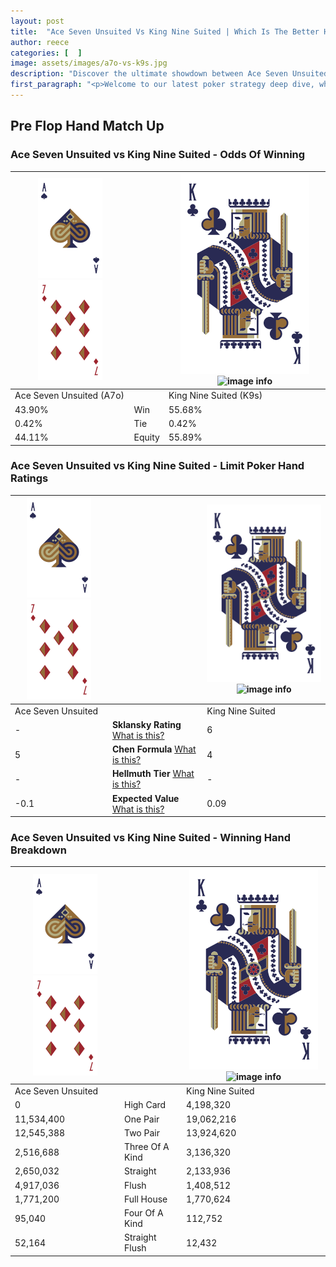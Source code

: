 ```yaml
---
layout: post
title:  "Ace Seven Unsuited Vs King Nine Suited | Which Is The Better Hand In Poker? A Complete Guide"
author: reece
categories: [  ]
image: assets/images/a7o-vs-k9s.jpg
description: "Discover the ultimate showdown between Ace Seven Unsuited and King Nine Suited in poker! Uncover the odds, strategies, and scenarios where one hand triumphs over the other. Get ready to up your poker game with this thrilling analysis."
first_paragraph: "<p>Welcome to our latest poker strategy deep dive, where we're pitting two distinct hands against each other in a high-stakes showdown: Ace Seven Unsuited vs King Nine Suited.</p><p>In the dynamic world of poker, every decision counts, and knowing which hand holds the upper hand is key to your success at the table.</p><p>In this article, we'll dissect these two hands, explore the scenarios where one dominates the other, and equip you with the knowledge to make strategic choices that can tip the odds in your favor.</p><p>Get ready to unravel the intriguing dynamics of these poker hands and elevate your game to new heights.</p>"
---
```




[comment]: # (sp0)

## Pre Flop Hand Match Up

<div class="table hand-ratings" markdown="1"> 



### Ace Seven Unsuited vs King Nine Suited - Odds Of Winning


    
| ![image info](assets/images/hand1/A.png) ![image info](assets/images/hand1/7o.png) |  | ![image info](assets/images/hand2/K.png) ![image info](assets/images/hand2/9s.png) |
| -------- | -------- | -------- |
| Ace Seven Unsuited (A7o) |  | King Nine Suited (K9s) |
| 43.90% | Win | 55.68% |
| 0.42% | Tie | 0.42% |
| 44.11% | Equity | 55.89% |




[comment]: # (sp1)



### Ace Seven Unsuited vs King Nine Suited - Limit Poker Hand Ratings


    
| ![image info](assets/images/hand1/A.png) ![image info](assets/images/hand1/7o.png) |  | ![image info](assets/images/hand2/K.png) ![image info](assets/images/hand2/9s.png) |
| -------- | -------- | -------- |
| Ace Seven Unsuited |  | King Nine Suited |
| - | **Sklansky Rating** [What is this?](/sklansky-rating-explained) | 6 |
| 5 | **Chen Formula** [What is this?](/chen-formula-explained) | 4 |
| - | **Hellmuth Tier** [What is this?](/Hellmuth-tier-explained) | - |
| -0.1 | **Expected Value** [What is this?](/expected-value-explained) | 0.09 |




[comment]: # (sp2)



### Ace Seven Unsuited vs King Nine Suited - Winning Hand Breakdown


    
| ![image info](assets/images/hand1/A.png) ![image info](assets/images/hand1/7o.png) |  | ![image info](assets/images/hand2/K.png) ![image info](assets/images/hand2/9s.png) |
| -------- | -------- | -------- |
| Ace Seven Unsuited |  | King Nine Suited |
| 0 | High Card | 4,198,320 |
| 11,534,400 | One Pair | 19,062,216 |
| 12,545,388 | Two Pair | 13,924,620 |
| 2,516,688 | Three Of A Kind | 3,136,320 |
| 2,650,032 | Straight | 2,133,936 |
| 4,917,036 | Flush | 1,408,512 |
| 1,771,200 | Full House | 1,770,624 |
| 95,040 | Four Of A Kind | 112,752 |
| 52,164 | Straight Flush | 12,432 |




[comment]: # (sp3)



</div>

[comment]: # (sp4)



[comment]: # (sp5)

